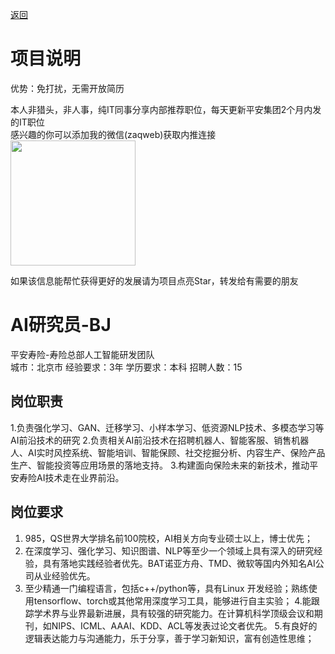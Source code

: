 [返回](../)

# 项目说明

优势：免打扰，无需开放简历

本人非猎头，非人事，纯IT同事分享内部推荐职位，每天更新平安集团2个月内发的IT职位  
感兴趣的你可以添加我的微信(zaqweb)获取内推连接  
<img src="https://github.com/zaqweb/PA-IT-JOBS/blob/master/WechatICode.jpeg"  height="200" width="200">

如果该信息能帮忙获得更好的发展请为项目点亮Star，转发给有需要的朋友

# AI研究员-BJ
平安寿险-寿险总部人工智能研发团队  
城市：北京市 经验要求：3年 学历要求：本科  招聘人数：15

## 岗位职责
1.负责强化学习、GAN、迁移学习、小样本学习、低资源NLP技术、多模态学习等AI前沿技术的研究
2.负责相关AI前沿技术在招聘机器人、智能客服、销售机器人、AI实时风控系统、智能培训、智能保顾、社交挖掘分析、内容生产、保险产品生产、智能投资等应用场景的落地支持。
3.构建面向保险未来的新技术，推动平安寿险AI技术走在业界前沿。

## 岗位要求
1. 985，QS世界大学排名前100院校，AI相关方向专业硕士以上，博士优先； 
2. 在深度学习、强化学习、知识图谱、NLP等至少一个领域上具有深入的研究经验，具有落地实践经验者优先。BAT诺亚方舟、TMD、微软等国内外知名AI公司从业经验优先。
3. 至少精通一门编程语言，包括c++/python等，具有Linux 开发经验；熟练使用tensorflow、torch或其他常用深度学习工具，能够进行自主实验；
4.能跟踪学术界与业界最新进展，具有较强的研究能力。在计算机科学顶级会议和期刊，如NIPS、ICML、AAAI、KDD、ACL等发表过论文者优先。
5.有良好的逻辑表达能力与沟通能力，乐于分享，善于学习新知识，富有创造性思维；




